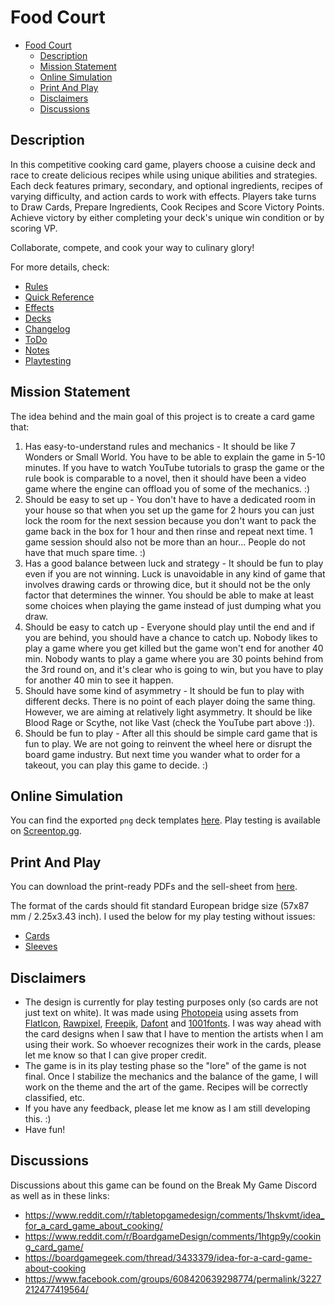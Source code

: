# Food Court

<!-- TOC -->
* [Food Court](#food-court)
  * [Description](#description)
  * [Mission Statement](#mission-statement)
  * [Online Simulation](#online-simulation)
  * [Print And Play](#print-and-play)
  * [Disclaimers](#disclaimers)
  * [Discussions](#discussions)
<!-- TOC -->

## Description

In this competitive cooking card game, players choose a cuisine deck and race to create delicious
recipes while using unique abilities and strategies.
Each deck features primary, secondary, and optional ingredients, recipes of varying difficulty,
and action cards to work with effects.
Players take turns to Draw Cards, Prepare Ingredients, Cook Recipes and Score Victory Points.
Achieve victory by either completing your deck's unique win condition or by scoring VP.

Collaborate, compete, and cook your way to culinary glory!

For more details, check:

- [Rules](Rules.md)
- [Quick Reference](quick-reference.md)
- [Effects](Effects.md)
- [Decks](Decks.md)
- [Changelog](CHANGELOG.md)
- [ToDo](TODO.md)
- [Notes](Notes.md)
- [Playtesting](Playtesting.md)

## Mission Statement

The idea behind and the main goal of this project is to create a card game that:

1. Has easy-to-understand rules and mechanics - It should be like 7 Wonders or Small World. You have
to be able to explain the game in 5-10 minutes. If you have to watch YouTube tutorials to grasp
the game or the rule book is comparable to a novel, then it should have been a video game where the
engine can offload you of some of the mechanics. :)
2. Should be easy to set up - You don't have to have a dedicated room in your house so that
when you set up the game for 2 hours you can just lock the room for the next session because you 
don't want to pack the game back in the box for 1 hour and then rinse and repeat next time. 1 game
session should also not be more than an hour... People do not have that much spare time. :)
3. Has a good balance between luck and strategy - It should be fun to play even if you are not
winning. Luck is unavoidable in any kind of game that involves drawing cards or throwing dice, but
it should not be the only factor that determines the winner. You should be able to make at least
some choices when playing the game instead of just dumping what you draw.
4. Should be easy to catch up - Everyone should play until the end and if you are behind, you should
have a chance to catch up. Nobody likes to play a game where you get killed but the game won't end
for another 40 min. Nobody wants to play a game where you are 30 points behind from the 3rd round
on, and it's clear who is going to win, but you have to play for another 40 min to see it happen.
5. Should have some kind of asymmetry - It should be fun to play with different decks. There is no
point of each player doing the same thing. However, we are aiming at relatively light asymmetry. It
should be like Blood Rage or Scythe, not like Vast (check the YouTube part above :)).
6. Should be fun to play - After all this should be simple card game that is fun to play. We are not
going to reinvent the wheel here or disrupt the board game industry. But next time you wander what
to order for a takeout, you can play this game to decide. :)

## Online Simulation

You can find the exported `png` deck templates [here](files/templates).
Play testing is available on [Screentop.gg](https://screentop.gg/@grumpper/food-court).

## Print And Play

You can download the print-ready PDFs and the sell-sheet from 
[here](https://drive.google.com/drive/folders/1M1Kjf4p6zJS5gKm_s8_iyvQW_NOxZtsd?usp=sharing).

The format of the cards should fit standard European bridge size (57x87 mm / 2.25x3.43 inch).
I used the below for my play testing without issues:

- [Cards](https://share.temu.com/NVlfODbBfXA)
- [Sleeves](https://share.temu.com/LBnJzJBHwRA)

## Disclaimers

- The design is currently for play testing purposes only (so cards are not just text on white).
It was made using [Photopeia](https://www.photopea.com/) using assets from
[FlatIcon](https://www.flaticon.com/), [Rawpixel](https://www.rawpixel.com/),
[Freepik](https://www.freepik.com/), [Dafont](https://www.dafont.com/) and 
[1001fonts](https://www.1001fonts.com/). I was way ahead with the card designs when I saw that I
have to mention the artists when I am using their work. So whoever recognizes their work in the
cards, please let me know so that I can give proper credit.
- The game is in its play testing phase so the "lore" of the game is not final. Once I stabilize
the mechanics and the balance of the game, I will work on the theme and the art of the game.
Recipes will be correctly classified, etc.
- If you have any feedback, please let me know as I am still developing this. :)
- Have fun!

## Discussions

Discussions about this game can be found on the Break My Game Discord as well as in these links:

- https://www.reddit.com/r/tabletopgamedesign/comments/1hskvmt/idea_for_a_card_game_about_cooking/
- https://www.reddit.com/r/BoardgameDesign/comments/1htgp9y/cooking_card_game/
- https://boardgamegeek.com/thread/3433379/idea-for-a-card-game-about-cooking
- https://www.facebook.com/groups/608420639298774/permalink/3227212477419564/
